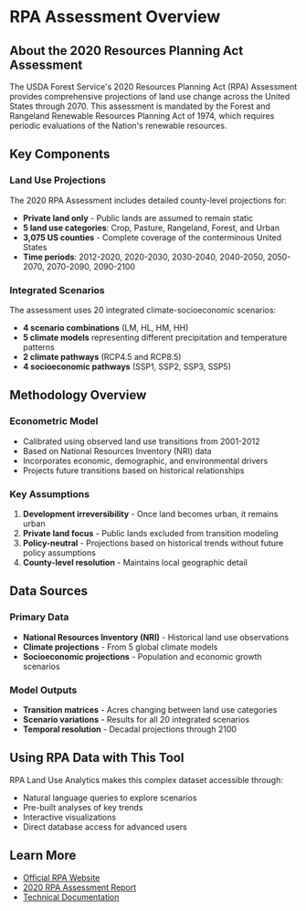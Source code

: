 # RPA Assessment Overview

## About the 2020 Resources Planning Act Assessment

The USDA Forest Service's 2020 Resources Planning Act (RPA) Assessment provides comprehensive projections of land use change across the United States through 2070. This assessment is mandated by the Forest and Rangeland Renewable Resources Planning Act of 1974, which requires periodic evaluations of the Nation's renewable resources.

## Key Components

### Land Use Projections
The 2020 RPA Assessment includes detailed county-level projections for:
- **Private land only** - Public lands are assumed to remain static
- **5 land use categories**: Crop, Pasture, Rangeland, Forest, and Urban
- **3,075 US counties** - Complete coverage of the conterminous United States
- **Time periods**: 2012-2020, 2020-2030, 2030-2040, 2040-2050, 2050-2070, 2070-2090, 2090-2100

### Integrated Scenarios
The assessment uses 20 integrated climate-socioeconomic scenarios:
- **4 scenario combinations** (LM, HL, HM, HH)
- **5 climate models** representing different precipitation and temperature patterns
- **2 climate pathways** (RCP4.5 and RCP8.5)
- **4 socioeconomic pathways** (SSP1, SSP2, SSP3, SSP5)

## Methodology Overview

### Econometric Model
- Calibrated using observed land use transitions from 2001-2012
- Based on National Resources Inventory (NRI) data
- Incorporates economic, demographic, and environmental drivers
- Projects future transitions based on historical relationships

### Key Assumptions
1. **Development irreversibility** - Once land becomes urban, it remains urban
2. **Private land focus** - Public lands excluded from transition modeling
3. **Policy-neutral** - Projections based on historical trends without future policy assumptions
4. **County-level resolution** - Maintains local geographic detail

## Data Sources

### Primary Data
- **National Resources Inventory (NRI)** - Historical land use observations
- **Climate projections** - From 5 global climate models
- **Socioeconomic projections** - Population and economic growth scenarios

### Model Outputs
- **Transition matrices** - Acres changing between land use categories
- **Scenario variations** - Results for all 20 integrated scenarios
- **Temporal resolution** - Decadal projections through 2100

## Using RPA Data with This Tool

RPA Land Use Analytics makes this complex dataset accessible through:
- Natural language queries to explore scenarios
- Pre-built analyses of key trends
- Interactive visualizations
- Direct database access for advanced users

## Learn More

- [Official RPA Website](https://www.fs.usda.gov/research/rpa)
- [2020 RPA Assessment Report](https://www.fs.usda.gov/research/rpa/assessment)
- [Technical Documentation](https://www.fs.usda.gov/research/rpa/docs)